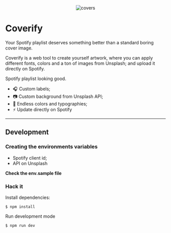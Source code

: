 <p align="center">
<img src="https://user-images.githubusercontent.com/4838076/80311039-5f9b0480-87d5-11ea-8c15-d78ea6fde2de.gif" alt="covers" />
</p>

# Coverify

Your Spotify playlist deserves something better than a standard boring cover image. 

Coverify is a web tool to create yourself artwork, where you can apply different fonts, colors and a ton of images from Unsplash; and upload it directly on Spotify. 

Spotify playlist looking good.


- 🎧 Custom labels;
- 📷 Custom background from Unsplash API;
- 🎨 Endless colors and typographies;
- ⚡️ Update directly on Spotify

---

## Development

### Creating the environments variables

- Spotify client id;
- API on Unsplash

**Check the env.sample file**

### Hack it

Install dependencies:

`$ npm install`

Run development mode

`$ npm run dev`
